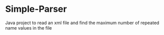 # Simple-Parser
Java project to read an xml file and find the maximum number of repeated name values in the file
